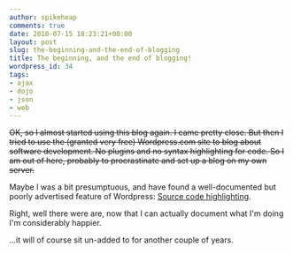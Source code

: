```yaml
---
author: spikeheap
comments: true
date: 2010-07-15 18:23:21+00:00
layout: post
slug: the-beginning-and-the-end-of-blogging
title: The beginning, and the end of blogging!
wordpress_id: 34
tags:
- ajax
- dojo
- json
- web
---
```


<del>OK, so I almost started using this blog again. I came pretty close. But then I tried to use the (granted very free) Wordpress.com site to blog about software development. No plugins and no syntax highlighting for code. So I am out of here, probably to procrastinate and set up a blog on my own server. 

Maybe I was a bit presumptuous, and have found a well-documented but poorly advertised feature of Wordpress: [Source code highlighting](http://en.support.wordpress.com/code/posting-source-code/).

Right, well there were are, now that I can actually document what I'm doing I'm considerably happier. 

...it will of course sit un-added to for another couple of years.</del>
